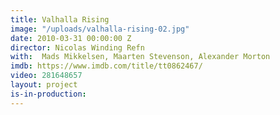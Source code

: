 ```yaml
---
title: Valhalla Rising
image: "/uploads/valhalla-rising-02.jpg"
date: 2010-03-31 00:00:00 Z
director: Nicolas Winding Refn
with:  Mads Mikkelsen, Maarten Stevenson, Alexander Morton
imdb: https://www.imdb.com/title/tt0862467/
video: 281648657
layout: project
is-in-production: 
---
```


